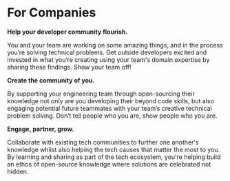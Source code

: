 # For Companies

**Help your developer community flourish.**

You and your team are working on some amazing things, and in the process you’re solving technical problems. Get outside developers excited and invested in what you’re creating using your team's domain expertise by sharing these findings. Show your team off!

**Create the community of you.**

By supporting your engineering team through open-sourcing their knowledge not only are you developing their beyond code skills, but also engaging potential future teammates with your team’s creative technical problem solving. Don’t tell people who you are, show people who you are.

**Engage, partner, grow.**

Collaborate with existing tech communities to further one another's knowledge whilst also helping the tech causes that matter the most to you. By learning and sharing as part of the tech ecosystem, you're helping build an ethos of open-source knowledge where solutions are celebrated not hidden.
